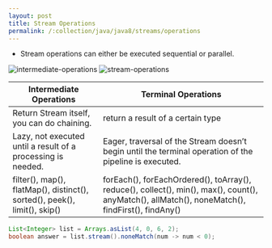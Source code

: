 ```yaml
---
layout: post
title: Stream Operations
permalink: /:collection/java/java8/streams/operations
---
```



* Stream operations can either be executed sequential or parallel.

![intermediate-operations]({{site.cdn}}/java/java8/intermediate-operations.png)
![stream-operations]({{site.cdn}}/java/java8/stream-operations.png)

|Intermediate Operations	| Terminal Operations|
---|---
Return Stream itself, you can do chaining.|return a result of a certain type
Lazy, not executed until a result of a processing is needed.|Eager, traversal of the Stream doesn’t begin until the terminal operation of the pipeline is executed.
filter(), map(), flatMap(), distinct(), sorted(), peek(), limit(), skip()|forEach(), forEachOrdered(), toArray(), reduce(), collect(), min(), max(), count(), anyMatch(), allMatch(), noneMatch(), findFirst(), findAny()

```java
List<Integer> list = Arrays.asList(4, 0, 6, 2); 
boolean answer = list.stream().noneMatch(num -> num < 0);
```
